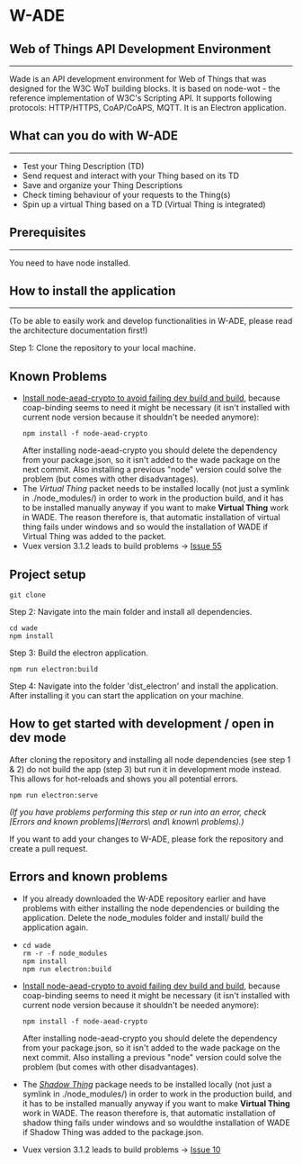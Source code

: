 # W-ADE

## **W**eb of Things **A**PI **D**evelopment **E**nvironment

---

Wade is an API development environment for Web of Things that was designed for the W3C WoT building blocks. 
It is based on node-wot - the reference implementation of W3C's Scripting API. 
It supports following protocols: HTTP/HTTPS, CoAP/CoAPS, MQTT.
It is an Electron application.

## What can you do with W-ADE

---
- Test your Thing Description (TD)
- Send request and interact with your Thing based on its TD
- Save and organize your Thing Descriptions
- Check timing behaviour of your requests to the Thing(s)
- Spin up a virtual Thing based on a TD (Virtual Thing is integrated)

## Prerequisites

---
You need to have node installed. 

## How to install the application

---
(To be able to easily work and develop functionalities in W-ADE, please read the architecture documentation first!)

Step 1: Clone the repository to your local machine.

## Known Problems
- [Install node-aead-crypto to avoid failing dev build and build](https://gitlab.lrz.de/tum-ei-esi/wade/issues/22),
   because coap-binding seems to need it might be necessary (it isn't installed
   with current node version because it shouldn't be needed anymore):  
  ```
  npm install -f node-aead-crypto
  ```  
  After installing node-aead-crypto you should delete the dependency from your package.json, so it isn't added to the wade package on the next commit. Also installing a previous "node" version could solve the problem (but
  comes with other disadvantages).
- The *Virtual Thing* packet needs to be installed locally (not just a symlink in ./node_modules/) in order to work in the production build, and it has to be installed manually anyway if you want to make **Virtual Thing** work in WADE. The reason therefore is, that automatic installation of virtual thing fails under windows and so would
the installation of WADE if Virtual Thing was added to the packet.
- Vuex version 3.1.2 leads to build problems -> [Issue 55](https://gitlab.lrz.de/tum-ei-esi/wade/issues/55)

## Project setup
```
git clone 
```

Step 2: Navigate into the main folder and install all dependencies.

```
cd wade
npm install 
```

Step 3: Build the electron application.

```
npm run electron:build
```

Step 4: Navigate into the folder 'dist_electron' and install the application. After installing it you can start the application on your machine.

## How to get started with development / open in dev mode

After cloning the repository and installing all node dependencies (see step 1 & 2) do not build the app (step 3) but run it in development mode instead. 
This allows for hot-reloads and shows you all potential errors.

```
npm run electron:serve
```

_(If you have problems performing this step or run into an error, check [Errors and known problems](#errors\ and\ known\ problems).)_

If you want to add your changes to W-ADE, please fork the repository and create a pull request.

## Errors and known problems

- If you already downloaded the W-ADE repository earlier and have problems with either installing the node dependencies or building the application. Delete the node_modules folder and install/ build the application again.

- 
  ```
  cd wade 
  rm -r -f node_modules
  npm install 
  npm run electron:build
  ```

- [Install node-aead-crypto to avoid failing dev build and build](https://github.com/tum-esi/wade/issues/9),
   because coap-binding seems to need it might be necessary (it isn't installed
   with current node version because it shouldn't be needed anymore):

  ```
  npm install -f node-aead-crypto
  ```

  After installing node-aead-crypto you should delete the dependency from your package.json, so it isn't added to the wade package on the next commit. Also installing a previous "node" version could solve the problem (but
  comes with other disadvantages).

- The [*Shadow Thing*](https://github.com/tum-esi/shadow-thing) package needs to be installed locally (not just a symlink in ./node_modules/) in order to work in the production build, and it has to be installed manually anyway if you want to make **Virtual Thing** work in WADE. The reason therefore is, that automatic installation of shadow thing fails under windows and so wouldthe installation of WADE if Shadow Thing was added to the package.json.

- Vuex version 3.1.2 leads to build problems -> [Issue 10](https://github.com/tum-esi/wade/issues/10)
